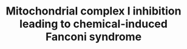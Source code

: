 ---
annotations:
- type: Pathway Ontology
  value: altered metabolic pathway
- type: Disease Ontology
  value: Fanconi syndrome
authors:
- Marvin M2
- Egonw
- Eweitz
- Finterly
communities:
- AOP
description: 'This pathway is a meta-pathway that represents an updated version of
  the Adverse Outcome Pathway 276: Inhibition of complex I of the electron transport
  chain leading to chemical induced Fanconi syndrome (https://aopwiki.org/aops/276).
  All Key Events are present as Key Event nodes, with their corresponding molecular
  pathways as pathway nodes.'
last-edited: 2021-05-28
organisms:
- Homo sapiens
redirect_from:
- /index.php/Pathway:WP4944
- /instance/WP4944
schema-jsonld:
- '@context': https://schema.org/
  '@id': https://wikipathways.github.io/pathways/WP4944.html
  '@type': Dataset
  creator:
    '@type': Organization
    name: WikiPathways
  description: 'This pathway is a meta-pathway that represents an updated version
    of the Adverse Outcome Pathway 276: Inhibition of complex I of the electron transport
    chain leading to chemical induced Fanconi syndrome (https://aopwiki.org/aops/276).
    All Key Events are present as Key Event nodes, with their corresponding molecular
    pathways as pathway nodes.'
  keywords:
  - ''
  - 'KE1562: Decreased Na/K ATPase activity'
  - Necrosis
  - 'KE888: Binding of inhibitor, '
  - Decreased mitochondrial oxidative phosphorylation
  - Assembly of mitochondrial complex I
  - Decreased proximal tubule vectorial transport
  - NADH-ubiquinone oxidoreductase (complex I)
  - 'KE887: Inhibition, '
  - 'KE1563: Decreased proximal tubular vectorial transport'
  - 'KE889: Impaired, Proteostasis'
  - 'KE1477: Decrease, OXPHOS'
  - 'KE55: N/A, Cell injury/death'
  - Deguelin
  - Unfolded Protein Response
  - Impaired proteostasis
  - Autophagy
  - Oxidative stress response
  - Rotenone
  - 'KE1564: Chemical induced Fanconi syndrome'
  - Ferroptosis
  - Apoptosis
  license: CC0
  name: Mitochondrial complex I inhibition leading to chemical-induced Fanconi syndrome
seo: CreativeWork
title: Mitochondrial complex I inhibition leading to chemical-induced Fanconi syndrome
wpid: WP4944
---